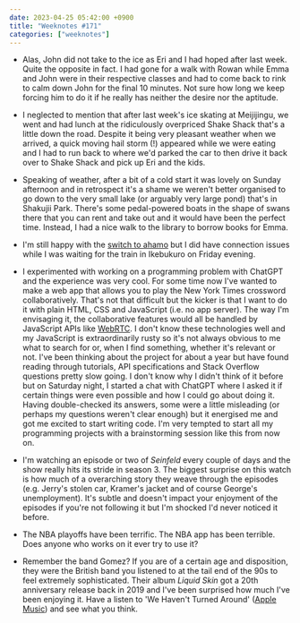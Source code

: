 ```yaml
---
date: 2023-04-25 05:42:00 +0900
title: "Weeknotes #171"
categories: ["weeknotes"]
---
```


- Alas, John did not take to the ice as Eri and I had hoped after last week. Quite the opposite in fact. I had gone for a walk with Rowan while Emma and John were in their respective classes and had to come back to rink to calm down John for the final 10 minutes. Not sure how long we keep forcing him to do it if he really has neither the desire nor the aptitude.

- I neglected to mention that after last week's ice skating at Meijijingu, we went and had lunch at the ridiculously overpriced Shake Shack that's a little down the road. Despite it being very pleasant weather when we arrived, a quick moving hail storm (!) appeared while we were eating and I had to run back to where we'd parked the car to then drive it back over to Shake Shack and pick up Eri and the kids.

- Speaking of weather, after a bit of a cold start it was lovely on Sunday afternoon and in retrospect it's a shame we weren't better organised to go down to the very small lake (or arguably very large pond) that's in Shakujii Park. There's some pedal-powered boats in the shape of swans there that you can rent and take out and it would have been the perfect time. Instead, I had a nice walk to the library to borrow books for Emma.

- I'm still happy with the [switch to ahamo](https://updates.inqk.net/post/1681692180.html) but I did have connection issues while I was waiting for the train in Ikebukuro on Friday evening.

- I experimented with working on a programming problem with ChatGPT and the experience was very cool. For some time now I've wanted to make a web app that allows you to play the New York Times crossword collaboratively. That's not that difficult but the kicker is that I want to do it with plain HTML, CSS and JavaScript (i.e. no app server). The way I'm envisaging it, the collaborative features would all be handled by JavaScript APIs like [WebRTC](https://developer.mozilla.org/en-US/docs/Web/API/WebRTC_API). I don't know these technologies well and my JavaScript is extraordinarily rusty so it's not always obvious to me what to search for or, when I find something, whether it's relevant or not. I've been thinking about the project for about a year but have found reading through tutorials, API specifications and Stack Overflow questions pretty slow going. I don't know why I didn't think of it before but on Saturday night, I started a chat with ChatGPT where I asked it if certain things were even possible and how I could go about doing it. Having double-checked its answers, some were a little misleading (or perhaps my questions weren't clear enough) but it energised me and got me excited to start writing code. I'm very tempted to start all my programming projects with a brainstorming session like this from now on.

- I'm watching an episode or two of _Seinfeld_ every couple of days and the show really hits its stride in season 3. The biggest surprise on this watch is how much of a overarching story they weave through the episodes (e.g. Jerry's stolen car, Kramer's jacket and of course George's unemployment). It's subtle and doesn't impact your enjoyment of the episodes if you're not following it but I'm shocked I'd never noticed it before.

- The NBA playoffs have been terrific. The NBA app has been terrible. Does anyone who works on it ever try to use it?

- Remember the band Gomez? If you are of a certain age and disposition, they were the British band you listened to at the tail end of the 90s to feel extremely sophisticated. Their album _Liquid Skin_ got a 20th anniversary release back in 2019 and I've been surprised how much I've been enjoying it. Have a listen to 'We Haven't Turned Around' ([Apple Music](https://music.apple.com/us/album/we-havent-turned-around-no-orchestra-version/1461097062?i=1461097728)) and see what you think.

